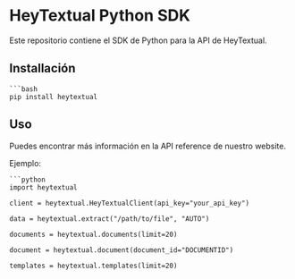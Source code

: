 # HeyTextual Python SDK

Este repositorio contiene el SDK de Python para la API de HeyTextual.

## Installación

```
```bash
pip install heytextual
```

## Uso

Puedes encontrar más información en la API reference de nuestro website.

Ejemplo:
```
```python
import heytextual

client = heytextual.HeyTextualClient(api_key="your_api_key")

data = heytextual.extract("/path/to/file", "AUTO")

documents = heytextual.documents(limit=20)

document = heytextual.document(document_id="DOCUMENTID")

templates = heytextual.templates(limit=20)
```
